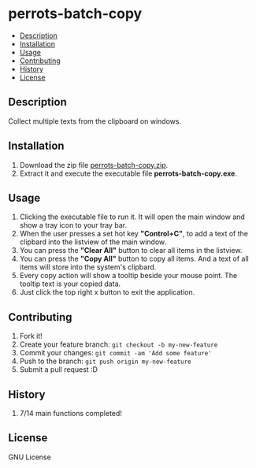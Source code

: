 # perrots-batch-copy

- [Description](#description)
- [Installation](#installation)
- [Usage](#usage)
- [Contributing](#contributing)
- [History](#history)
- [License](#license)

## Description
Collect multiple texts from the clipboard on windows.

## Installation

1. Download the zip file [perrots-batch-copy.zip](https://drive.google.com/file/d/0B9-PjjwL3-xYUS1lOGxTbXFSVFE/view?usp=sharing).
2. Extract it and execute the executable file **perrots-batch-copy.exe**.

## Usage

1. Clicking the executable file to run it. It will open the main window and show a tray icon to your tray bar.
2. When the user presses a set hot key **"Control+C"**, to add a text of the clipbard into the listview of the main window.
3. You can press the **"Clear All"** button to clear all items in the listview.
4. You can press the **"Copy All"** button to copy all items. And a text of all items will store into the system's clipbard.
5. Every copy action will show a tooltip beside your mouse point. The tooltip text is your copied data.
6. Just click the top right x button to exit the application.

## Contributing

1. Fork it!
2. Create your feature branch: `git checkout -b my-new-feature`
3. Commit your changes: `git commit -am 'Add some feature'`
4. Push to the branch: `git push origin my-new-feature`
5. Submit a pull request :D

## History

1. 7/14 main functions completed!

## License

GNU License
